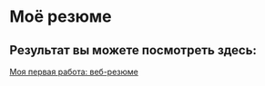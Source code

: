 # Моё резюме
## Результат вы можете посмотреть здесь:

[Моя первая работа: веб-резюме](https://perecmc.github.io/First_Resume/)
